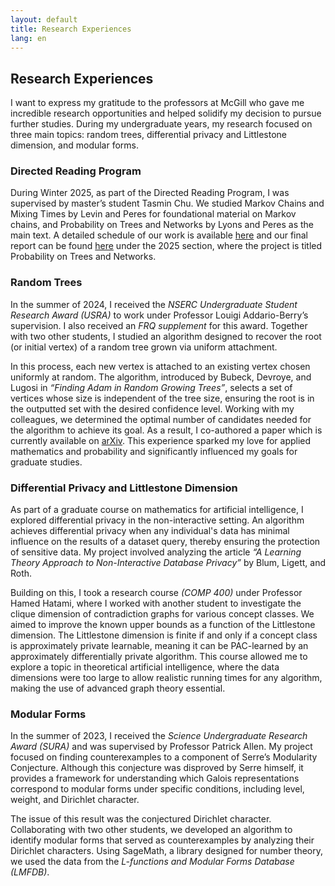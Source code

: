 ```yaml
---
layout: default
title: Research Experiences
lang: en
---
```

## Research Experiences

I want to express my gratitude to the professors at McGill who gave me incredible research opportunities and helped solidify my decision to pursue further studies. During my undergraduate years, my research focused on three main topics: random trees, differential privacy and Littlestone dimension, and modular forms.

### Directed Reading Program

During Winter 2025, as part of the Directed Reading Program, I was supervised by master’s student Tasmin Chu. We studied Markov Chains and Mixing Times by Levin and Peres for foundational material on Markov chains, and Probability on Trees and Networks by Lyons and Peres as the main text. A detailed schedule of our work is available [here](https://publish.obsidian.md/tasmin-chu/DRP+Mentorship) and our final report can be found [here](https://www.math.mcgill.ca/gsams/drp/PastYears.html) under the 2025 section, where the project is titled Probability on Trees and Networks.
### Random Trees

In the summer of 2024, I received the *NSERC Undergraduate Student Research Award (USRA)* to work under Professor Louigi Addario-Berry’s supervision. I also received an *FRQ supplement* for this award. Together with two other students, I studied an algorithm designed to recover the root (or initial vertex) of a random tree grown via uniform attachment.

In this process, each new vertex is attached to an existing vertex chosen uniformly at random. The algorithm, introduced by Bubeck, Devroye, and Lugosi in *“Finding Adam in Random Growing Trees”*, selects a set of vertices whose size is independent of the tree size, ensuring the root is in the outputted set with the desired confidence level. Working with my colleagues, we determined the optimal number of candidates needed for the algorithm to achieve its goal. As a result, I co-authored a paper which is currently available on [arXiv](https://arxiv.org/abs/2411.18614). This experience sparked my love for applied mathematics and probability and significantly influenced my goals for graduate studies.

### Differential Privacy and Littlestone Dimension

As part of a graduate course on mathematics for artificial intelligence, I explored differential privacy in the non-interactive setting. An algorithm achieves differential privacy when any individual's data has minimal influence on the results of a dataset query, thereby ensuring the protection of sensitive data. My project involved analyzing the article *“A Learning Theory Approach to Non-Interactive Database Privacy”* by Blum, Ligett, and Roth.

Building on this, I took a research course *(COMP 400)* under Professor Hamed Hatami, where I worked with another student to investigate the clique dimension of contradiction graphs for various concept classes. We aimed to improve the known upper bounds as a function of the Littlestone dimension. The Littlestone dimension is finite if and only if a concept class is approximately private learnable, meaning it can be PAC-learned by an approximately differentially private algorithm. This course allowed me to explore a topic in theoretical artificial intelligence, where the data dimensions were too large to allow realistic running times for any algorithm, making the use of advanced graph theory essential.

### Modular Forms

In the summer of 2023, I received the *Science Undergraduate Research Award (SURA)* and was supervised by Professor Patrick Allen. My project focused on finding counterexamples to a component of Serre’s Modularity Conjecture. Although this conjecture was disproved by Serre himself, it provides a framework for understanding which Galois representations correspond to modular forms under specific conditions, including level, weight, and Dirichlet character.

The issue of this result was the conjectured Dirichlet character. Collaborating with two other students, we developed an algorithm to identify modular forms that served as counterexamples by analyzing their Dirichlet characters. Using SageMath, a library designed for number theory, we used the data from the *L-functions and Modular Forms Database (LMFDB)*.



